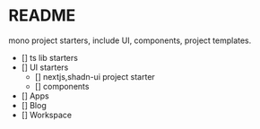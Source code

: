 # README

mono project starters, include UI, components, project templates.

- [] ts lib starters
- [] UI starters
  - [] nextjs,shadn-ui project starter
  - [] components
- [] Apps
 - [] Blog
 - [] Workspace




